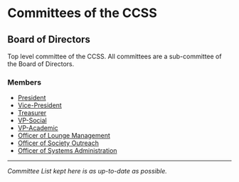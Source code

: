 <h1>Committees of the CCSS</h1>

## Board of Directors

Top level committee of the CCSS. All committees are a sub-committee of the
Board of Directors.

### Members

- [President](../directors/president.md)
- [Vice-President](../directors/Vice-President.md)
- [Treasurer](../directors/Treasurer.md)
- [VP-Social](../directors/VP-of-Social.md)
- [VP-Academic](../directors/VP-of-Academics.md)
- [Officer of Lounge Management](../officers/Officer-of-Lounge-Management.md)
- [Officer of Society Outreach](../officers/Officer-of-Society-Outreach.md)
- [Officer of Systems
Administration](../officers/Officer-of-Systems-Administration.md)

* * *

*Committee List kept here is as up-to-date as possible.*
